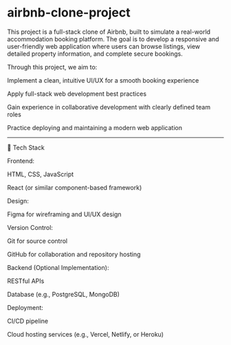 # airbnb-clone-project
This project is a full-stack clone of Airbnb, built to simulate a real-world accommodation booking platform. The goal is to develop a responsive and user-friendly web application where users can browse listings, view detailed property information, and complete secure bookings.

Through this project, we aim to:

Implement a clean, intuitive UI/UX for a smooth booking experience

Apply full-stack web development best practices

Gain experience in collaborative development with clearly defined team roles

Practice deploying and maintaining a modern web application



---

🚀 Tech Stack

Frontend:

HTML, CSS, JavaScript

React (or similar component-based framework)


Design:

Figma for wireframing and UI/UX design


Version Control:

Git for source control

GitHub for collaboration and repository hosting


Backend (Optional Implementation):

RESTful APIs

Database (e.g., PostgreSQL, MongoDB)


Deployment:

CI/CD pipeline

Cloud hosting services (e.g., Vercel, Netlify, or Heroku)
